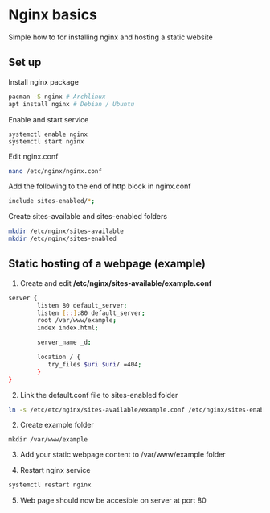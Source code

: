 # Nginx basics
Simple how to for installing nginx and hosting a static website

## Set up

Install nginx package
```sh
pacman -S nginx # Archlinux
apt install nginx # Debian / Ubuntu
```
Enable and start service
```
systemctl enable nginx
systemctl start nginx
```

Edit nginx.conf
```sh
nano /etc/nginx/nginx.conf
```

Add the following to the end of http block in nginx.conf
```sh
include sites-enabled/*;
```

Create sites-available and sites-enabled folders
```sh
mkdir /etc/nginx/sites-available
mkdir /etc/nginx/sites-enabled
```

## Static hosting of a webpage (example)

1. Create and edit **/etc/nginx/sites-available/example.conf**
```sh
server {
        listen 80 default_server;
        listen [::]:80 default_server;
        root /var/www/example;
        index index.html;

        server_name _d;

        location / {
           try_files $uri $uri/ =404;
        }
}
```

2. Link the default.conf file to sites-enabled folder
```sh
ln -s /etc/etc/nginx/sites-available/example.conf /etc/nginx/sites-enabled/example.conf
```

2. Create example folder
```
mkdir /var/www/example
```


3. Add your static webpage content to /var/www/example folder

4. Restart nginx service
```sh
systemctl restart nginx
```
5. Web page should now be accesible on server at port 80